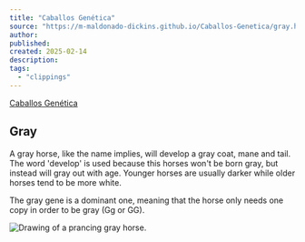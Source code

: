 ```yaml
---
title: "Caballos Genética"
source: "https://m-maldonado-dickins.github.io/Caballos-Genetica/gray.html"
author:
published:
created: 2025-02-14
description:
tags:
  - "clippings"
---
```

[Caballos Genética](https://m-maldonado-dickins.github.io/Caballos-Genetica/#)

## Gray

A gray horse, like the name implies, will develop a gray coat, mane and tail. The word 'develop' is used because this horses won't be born gray, but instead will gray out with age. Younger horses are usually darker while older horses tend to be more white.

The gray gene is a dominant one, meaning that the horse only needs one copy in order to be gray (Gg or GG).

![Drawing of a prancing gray horse.](https://m-maldonado-dickins.github.io/Caballos-Genetica/gray.png)